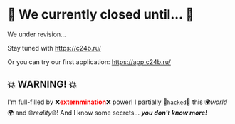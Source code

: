 # 🔐 We currently closed until... 🔐

We under revision...

Stay tuned with https://c24b.ru/

Or you can try our first application: https://app.c24b.ru/

## 💥 WARNING! 💥

I'm full-filled by ❌<span style="color: red; font-weight: bolder;">**externmination**</span>❌ power! I partially 👾`hacked`👾 this 🌍*world*🌍 and 🌐*reality*🌐! And I know some secrets... ***you don't know more!***
